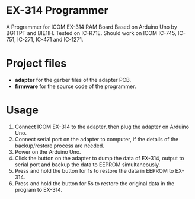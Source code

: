 # EX-314 Programmer
A Programmer for ICOM EX-314 RAM Board Based on Arduino Uno by BG1TPT and BIE1IH.
Tested on IC-R71E. Should work on ICOM IC-745, IC-751, IC-271, IC-471 and IC-1271.

# Project files
* **adapter** for the gerber files of the adapter PCB.
* **firmware** for the source code of the programmer.

# Usage
1. Connect ICOM EX-314 to the adapter, then plug the adapter on Arduino Uno.
2. Connect serial port on the adapter to computer, if the details of the backup/restore process are needed.
3. Power on the Arduino Uno.
4. Click the button on the adapter to dump the data of EX-314, output to serial port and backup the data to EEPROM simultaneously.
5. Press and hold the button for 1s to restore the data in EEPROM to EX-314.
6. Press and hold the button for 5s to restore the original data in the program to EX-314.
